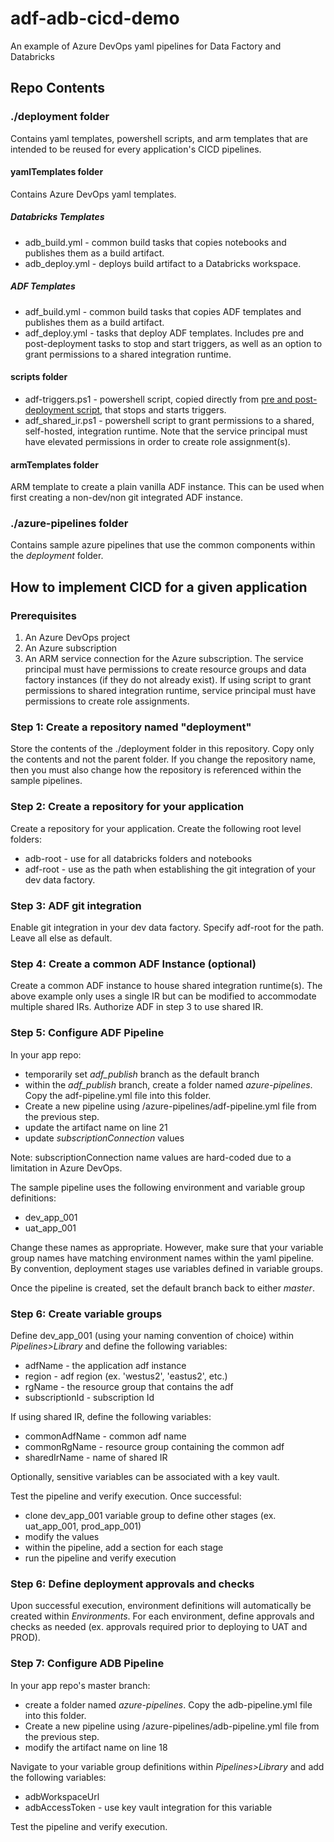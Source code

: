 # adf-adb-cicd-demo
An example of Azure DevOps yaml pipelines for Data Factory and Databricks

## Repo Contents
### ./deployment folder
Contains yaml templates, powershell scripts, and arm templates that are intended to be reused for every application's CICD pipelines.

#### yamlTemplates folder
Contains Azure DevOps yaml templates.
##### Databricks Templates
- adb_build.yml - common build tasks that copies notebooks and publishes them as a build artifact.
- adb_deploy.yml - deploys build artifact to a Databricks workspace.
##### ADF Templates
- adf_build.yml - common build tasks that copies ADF templates and publishes them as a build artifact.
- adf_deploy.yml - tasks that deploy ADF templates. Includes pre and post-deployment tasks to stop and start triggers, as well as an option to grant permissions to a shared integration runtime.

#### scripts folder
- adf-triggers.ps1 - powershell script, copied directly from [pre and post-deployment script](https://docs.microsoft.com/en-us/azure/data-factory/continuous-integration-deployment#script), that stops and starts triggers.
- adf_shared_ir.ps1 - powershell script to grant permissions to a shared, self-hosted, integration runtime. Note that the service principal must have elevated permissions in order to create role assignment(s).
#### armTemplates folder
ARM template to create a plain vanilla ADF instance. This can be used when first creating a non-dev/non git integrated ADF instance.

### ./azure-pipelines folder
Contains sample azure pipelines that use the common components within the *deployment* folder.

## How to implement CICD for a given application
### Prerequisites
1. An Azure DevOps project
2. An Azure subscription
3. An ARM service connection for the Azure subscription. The service principal must have permissions to create resource groups and data factory instances (if they do not already exist). If using script to grant permissions to shared integration runtime, service principal must have permissions to create role assignments.

### Step 1: Create a repository named "deployment"
Store the contents of the ./deployment folder in this repository. Copy only the contents and not the parent folder. If you change the repository name, then you must also change how the repository is referenced within the sample pipelines.

### Step 2: Create a repository for your application
Create a repository for your application. Create the following root level folders:
- adb-root - use for all databricks folders and notebooks
- adf-root - use as the path when establishing the git integration of your dev data factory.

### Step 3: ADF git integration
Enable git integration in your dev data factory. Specify adf-root for the path. Leave all else as default.

### Step 4: Create a common ADF Instance (optional)
Create a common ADF instance to house shared integration runtime(s). The above example only uses a single IR but can be modified to accommodate multiple shared IRs. Authorize ADF in step 3 to use shared IR.

### Step 5: Configure ADF Pipeline
In your app repo:
- temporarily set *adf_publish* branch as the default branch
- within the *adf_publish* branch, create a folder named *azure-pipelines*. Copy the adf-pipeline.yml file into this folder.
- Create a new pipeline using /azure-pipelines/adf-pipeline.yml file from the previous step.
- update the artifact name on line 21
- update *subscriptionConnection* values

Note: subscriptionConnection name values are hard-coded due to a limitation in Azure DevOps.

The sample pipeline uses the following environment and variable group definitions:
- dev_app_001
- uat_app_001

Change these names as appropriate. However, make sure that your variable group names have matching environment names within the yaml pipeline. By convention, deployment stages use variables defined in variable groups.

Once the pipeline is created, set the default branch back to either *master*.

### Step 6: Create variable groups
Define dev_app_001 (using your naming convention of choice) within *Pipelines>Library* and define the following variables:
- adfName - the application adf instance
- region - adf region (ex. 'westus2', 'eastus2', etc.)
- rgName - the resource group that contains the adf
- subscriptionId - subscription Id

If using shared IR, define the following variables:
- commonAdfName - common adf name
- commonRgName - resource group containing the common adf
- sharedIrName - name of shared IR

Optionally, sensitive variables can be associated with a key vault.

Test the pipeline and verify execution. Once successful:
- clone dev_app_001 variable group to define other stages (ex. uat_app_001, prod_app_001)
- modify the values
- within the pipeline, add a section for each stage
- run the pipeline and verify execution

### Step 6: Define deployment approvals and checks
Upon successful execution, environment definitions will automatically be created within *Environments*. For each environment, define approvals and checks as needed (ex. approvals required prior to deploying to UAT and PROD).

### Step 7: Configure ADB Pipeline
In your app repo's master branch:
- create a folder named *azure-pipelines*. Copy the adb-pipeline.yml file into this folder.
- Create a new pipeline using /azure-pipelines/adb-pipeline.yml file from the previous step.
- modify the artifact name on line 18

Navigate to your variable group definitions within *Pipelines>Library* and add the following variables:
- adbWorkspaceUrl
- adbAccessToken - use key vault integration for this variable

Test the pipeline and verify execution.

